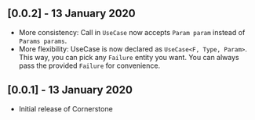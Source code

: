 ## [0.0.2] - 13 January 2020
- More consistency: Call in `UseCase` now accepts `Param param` instead of `Params params`.
- More flexibility: UseCase is now declared as `UseCase<F, Type, Param>`. This way, you can pick any `Failure` entity you want. You can always pass the provided `Failure` for convenience.

## [0.0.1] - 13 January 2020
- Initial release of Cornerstone